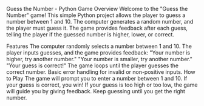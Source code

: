 Guess the Number - Python Game
Overview
Welcome to the "Guess the Number" game! This simple Python project allows the player to guess a number between 1 and 10. The computer generates a random number, and the player must guess it. The game provides feedback after each guess, telling the player if the guessed number is higher, lower, or correct.

Features
The computer randomly selects a number between 1 and 10.
The player inputs guesses, and the game provides feedback:
"Your number is higher, try another number."
"Your number is smaller, try another number."
"Your guess is correct!"
The game loops until the player guesses the correct number.
Basic error handling for invalid or non-positive inputs.
How to Play
The game will prompt you to enter a number between 1 and 10.
If your guess is correct, you win!
If your guess is too high or too low, the game will guide you by giving feedback.
Keep guessing until you get the right number.
